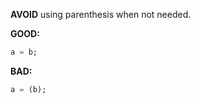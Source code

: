 
**AVOID** using parenthesis when not needed.

**GOOD:**
```dart
a = b;
```

**BAD:**
```dart
a = (b);
```


